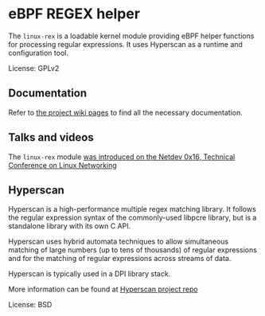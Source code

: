 # eBPF REGEX helper

The `linux-rex` is a loadable kernel module providing eBPF helper functions
for processing regular expressions. It uses Hyperscan as a runtime and
configuration tool.

License: GPLv2

## Documentation

Refer to [the project wiki pages](https://github.com/G-Core/linux-regex-module/wiki)
to find all the necessary documentation.

## Talks and videos

The `linux-rex` module [was introduced on the Netdev 0x16, Technical Conference
on Linux Networking](https://netdevconf.info/0x16/session.html?When-regular-expressions-meet-XDP#)

## Hyperscan

Hyperscan is a high-performance multiple regex matching library. It follows the
regular expression syntax of the commonly-used libpcre library, but is a
standalone library with its own C API.

Hyperscan uses hybrid automata techniques to allow simultaneous matching of
large numbers (up to tens of thousands) of regular expressions and for the
matching of regular expressions across streams of data.

Hyperscan is typically used in a DPI library stack.

More information can be found at
[Hyperscan project repo](https://github.com/intel/hyperscan)

License: BSD
